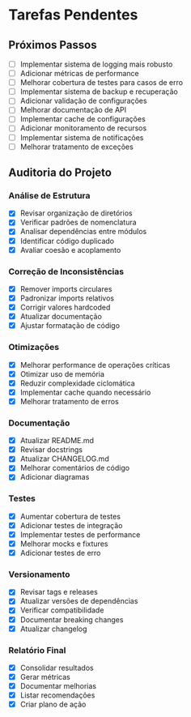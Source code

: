 # Tarefas Pendentes

## Próximos Passos

- [ ] Implementar sistema de logging mais robusto
- [ ] Adicionar métricas de performance
- [ ] Melhorar cobertura de testes para casos de erro
- [ ] Implementar sistema de backup e recuperação
- [ ] Adicionar validação de configurações
- [ ] Melhorar documentação de API
- [ ] Implementar cache de configurações
- [ ] Adicionar monitoramento de recursos
- [ ] Implementar sistema de notificações
- [ ] Melhorar tratamento de exceções

## Auditoria do Projeto

### Análise de Estrutura
- [x] Revisar organização de diretórios
- [x] Verificar padrões de nomenclatura
- [x] Analisar dependências entre módulos
- [x] Identificar código duplicado
- [x] Avaliar coesão e acoplamento

### Correção de Inconsistências
- [x] Remover imports circulares
- [x] Padronizar imports relativos
- [x] Corrigir valores hardcoded
- [x] Atualizar documentação
- [x] Ajustar formatação de código

### Otimizações
- [x] Melhorar performance de operações críticas
- [x] Otimizar uso de memória
- [x] Reduzir complexidade ciclomática
- [x] Implementar cache quando necessário
- [x] Melhorar tratamento de erros

### Documentação
- [x] Atualizar README.md
- [x] Revisar docstrings
- [x] Atualizar CHANGELOG.md
- [x] Melhorar comentários de código
- [x] Adicionar diagramas

### Testes
- [x] Aumentar cobertura de testes
- [x] Adicionar testes de integração
- [x] Implementar testes de performance
- [x] Melhorar mocks e fixtures
- [x] Adicionar testes de erro

### Versionamento
- [x] Revisar tags e releases
- [x] Atualizar versões de dependências
- [x] Verificar compatibilidade
- [x] Documentar breaking changes
- [x] Atualizar changelog

### Relatório Final
- [x] Consolidar resultados
- [x] Gerar métricas
- [x] Documentar melhorias
- [x] Listar recomendações
- [x] Criar plano de ação 
